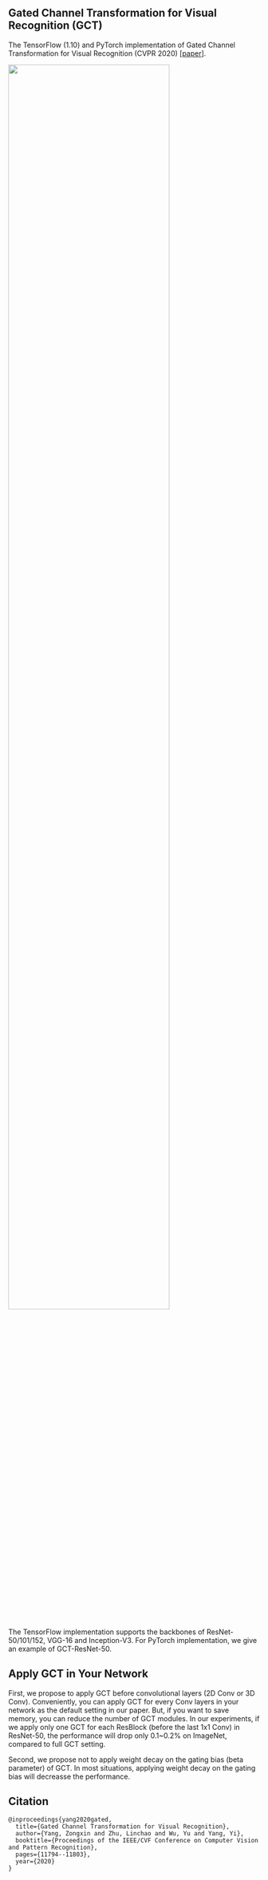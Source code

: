 ## Gated Channel Transformation for Visual Recognition (GCT)
The TensorFlow (1.10) and PyTorch implementation of Gated Channel Transformation for Visual Recognition (CVPR 2020) [[paper](http://openaccess.thecvf.com/content_CVPR_2020/papers/Yang_Gated_Channel_Transformation_for_Visual_Recognition_CVPR_2020_paper.pdf)].

<img src="https://github.com/z-x-yang/GCT/raw/master/overview.png" width="80%"/>

The TensorFlow implementation supports the backbones of ResNet-50/101/152, VGG-16 and Inception-V3. For PyTorch implementation, we give an example of GCT-ResNet-50. 

## Apply GCT in Your Network
First, we propose to apply GCT before convolutional layers (2D Conv or 3D Conv). Conveniently, you can apply GCT for every Conv layers in your network as the default setting in our paper. But, if you want to save memory, you can reduce the number of GCT modules. In our experiments, if we apply only one GCT for each ResBlock (before the last 1x1 Conv) in ResNet-50, the performance will drop only 0.1~0.2% on ImageNet, compared to full GCT setting.

Second, we propose not to apply weight decay on the gating bias (beta parameter) of GCT. In most situations, applying weight decay on the gating bias will decreasse the performance.

## Citation
```
@inproceedings{yang2020gated,
  title={Gated Channel Transformation for Visual Recognition},
  author={Yang, Zongxin and Zhu, Linchao and Wu, Yu and Yang, Yi},
  booktitle={Proceedings of the IEEE/CVF Conference on Computer Vision and Pattern Recognition},
  pages={11794--11803},
  year={2020}
}
```


